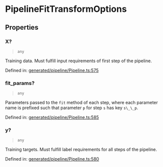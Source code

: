 # PipelineFitTransformOptions

## Properties

### X?

> `any`

Training data. Must fulfill input requirements of first step of the pipeline.

Defined in:  [generated/pipeline/Pipeline.ts:575](https://github.com/transitive-bullshit/scikit-learn-ts/blob/92ab806/packages/sklearn/src/generated/pipeline/Pipeline.ts#L575)

### fit\_params?

> `any`

Parameters passed to the `fit` method of each step, where each parameter name is prefixed such that parameter `p` for step `s` has key `s\_\_p`.

Defined in:  [generated/pipeline/Pipeline.ts:585](https://github.com/transitive-bullshit/scikit-learn-ts/blob/92ab806/packages/sklearn/src/generated/pipeline/Pipeline.ts#L585)

### y?

> `any`

Training targets. Must fulfill label requirements for all steps of the pipeline.

Defined in:  [generated/pipeline/Pipeline.ts:580](https://github.com/transitive-bullshit/scikit-learn-ts/blob/92ab806/packages/sklearn/src/generated/pipeline/Pipeline.ts#L580)
